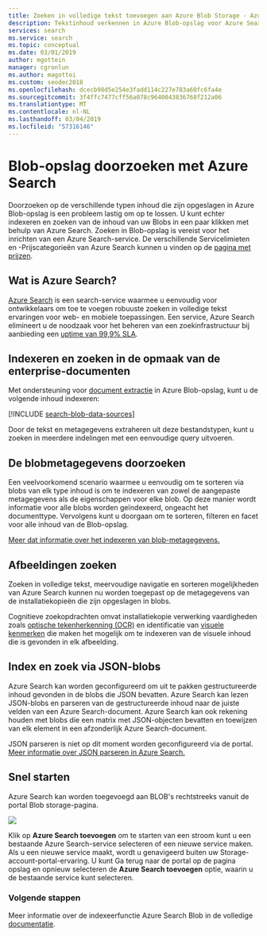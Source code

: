 ```yaml
---
title: Zoeken in volledige tekst toevoegen aan Azure Blob Storage - Azure Search
description: Tekstinhoud verkennen in Azure Blob-opslag voor Azure Search indexeren in code met behulp van de HTTP REST-API.
services: search
ms.service: search
ms.topic: conceptual
ms.date: 03/01/2019
author: mgottein
manager: cgronlun
ms.author: magottei
ms.custom: seodec2018
ms.openlocfilehash: dcecb98d5e254e3fadd114c227e783a60fc6fa4e
ms.sourcegitcommit: 3f4ffc7477cff56a078c9640043836768f212a06
ms.translationtype: MT
ms.contentlocale: nl-NL
ms.lasthandoff: 03/04/2019
ms.locfileid: "57316146"
---
```

# <a name="searching-blob-storage-with-azure-search"></a>Blob-opslag doorzoeken met Azure Search

Doorzoeken op de verschillende typen inhoud die zijn opgeslagen in Azure Blob-opslag is een probleem lastig om op te lossen. U kunt echter indexeren en zoeken van de inhoud van uw Blobs in een paar klikken met behulp van Azure Search. Zoeken in Blob-opslag is vereist voor het inrichten van een Azure Search-service. De verschillende Servicelimieten en -Prijscategorieën van Azure Search kunnen u vinden op de [pagina met prijzen](https://aka.ms/azspricing).

## <a name="what-is-azure-search"></a>Wat is Azure Search?
[Azure Search](https://aka.ms/whatisazsearch) is een search-service waarmee u eenvoudig voor ontwikkelaars om toe te voegen robuuste zoeken in volledige tekst ervaringen voor web- en mobiele toepassingen. Een service, Azure Search elimineert u de noodzaak voor het beheren van een zoekinfrastructuur bij aanbieding een [uptime van 99,9% SLA](https://aka.ms/azuresearchsla).

## <a name="index-and-search-enterprise-document-formats"></a>Indexeren en zoeken in de opmaak van de enterprise-documenten
Met ondersteuning voor [document extractie](https://aka.ms/azsblobindexer) in Azure Blob-opslag, kunt u de volgende inhoud indexeren:

[!INCLUDE [search-blob-data-sources](../../includes/search-blob-data-sources.md)]

Door de tekst en metagegevens extraheren uit deze bestandstypen, kunt u zoeken in meerdere indelingen met een eenvoudige query uitvoeren. 

## <a name="search-through-your-blob-metadata"></a>De blobmetagegevens doorzoeken
Een veelvoorkomend scenario waarmee u eenvoudig om te sorteren via blobs van elk type inhoud is om te indexeren van zowel de aangepaste metagegevens als de eigenschappen voor elke blob. Op deze manier wordt informatie voor alle blobs worden geïndexeerd, ongeacht het documenttype. Vervolgens kunt u doorgaan om te sorteren, filteren en facet voor alle inhoud van de Blob-opslag.

[Meer dat informatie over het indexeren van blob-metagegevens.](https://aka.ms/azsblobmetadataindexing)

## <a name="image-search"></a>Afbeeldingen zoeken
Zoeken in volledige tekst, meervoudige navigatie en sorteren mogelijkheden van Azure Search kunnen nu worden toegepast op de metagegevens van de installatiekopieën die zijn opgeslagen in blobs.

Cognitieve zoekopdrachten omvat installatiekopie verwerking vaardigheden zoals [optische tekenherkenning (OCR)](cognitive-search-skill-ocr.md) en identificatie van [visuele kenmerken](cognitive-search-skill-image-analysis.md) die maken het mogelijk om te indexeren van de visuele inhoud die is gevonden in elk afbeelding.

## <a name="index-and-search-through-json-blobs"></a>Index en zoek via JSON-blobs
Azure Search kan worden geconfigureerd om uit te pakken gestructureerde inhoud gevonden in de blobs die JSON bevatten. Azure Search kan lezen JSON-blobs en parseren van de gestructureerde inhoud naar de juiste velden van een Azure Search-document. Azure Search kan ook rekening houden met blobs die een matrix met JSON-objecten bevatten en toewijzen van elk element in een afzonderlijk Azure Search-document.

JSON parseren is niet op dit moment worden geconfigureerd via de portal. [Meer informatie over JSON parseren in Azure Search.](https://aka.ms/azsjsonblobindexing)

## <a name="quick-start"></a>Snel starten
Azure Search kan worden toegevoegd aan BLOB's rechtstreeks vanuit de portal Blob storage-pagina.

![](./media/search-blob-storage-integration/blob-blade.png)

Klik op **Azure Search toevoegen** om te starten van een stroom kunt u een bestaande Azure Search-service selecteren of een nieuwe service maken. Als u een nieuwe service maakt, wordt u genavigeerd buiten uw Storage-account-portal-ervaring. U kunt Ga terug naar de portal op de pagina opslag en opnieuw selecteren de **Azure Search toevoegen** optie, waarin u de bestaande service kunt selecteren.

### <a name="next-steps"></a>Volgende stappen
Meer informatie over de indexeerfunctie Azure Search Blob in de volledige [documentatie](https://aka.ms/azsblobindexer).
